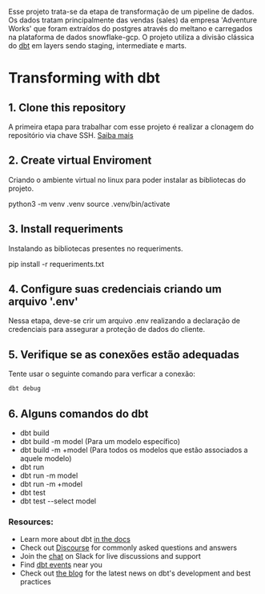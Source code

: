 Esse projeto trata-se da etapa de transformação de um pipeline de dados. Os dados tratam principalmente das vendas (sales) da empresa 'Adventure Works' que foram extraídos do postgres através do meltano e carregados na plataforma de dados snowflake-gcp. O projeto utiliza a divisão clássica do [dbt](https://docs.getdbt.com/docs/build/documentation) em layers sendo staging, intermediate e marts.

# Transforming with dbt
## 1. Clone this repository

A primeira etapa para trabalhar com esse projeto é realizar a clonagem do repositório via chave SSH. [Saiba mais](https://docs.github.com/en/authentication/connecting-to-github-with-ssh/generating-a-new-ssh-key-and-adding-it-to-the-ssh-agent)


## 2. Create virtual Enviroment

Criando o ambiente virtual no linux para poder instalar as bibliotecas do projeto.

python3 -m venv .venv
source .venv/bin/activate

## 3. Install requeriments

Instalando as bibliotecas presentes no requeriments.

pip install -r requeriments.txt


## 4. Configure suas credenciais criando um arquivo '.env'

Nessa etapa, deve-se crir um arquivo .env realizando a declaração de credenciais para assegurar a proteção de dados do cliente.


## 5. Verifique se as conexões estão adequadas

Tente usar o seguinte comando para verficar a conexão:

```bash
dbt debug
```

## 6. Alguns comandos do dbt
- dbt build
- dbt build -m model (Para um modelo específico)
- dbt build -m +model (Para todos os modelos que estão associados a aquele modelo)
- dbt run
- dbt run -m model
- dbt run -m +model
- dbt test
- dbt test --select model


### Resources:
- Learn more about dbt [in the docs](https://docs.getdbt.com/docs/introduction)
- Check out [Discourse](https://discourse.getdbt.com/) for commonly asked questions and answers
- Join the [chat](https://community.getdbt.com/) on Slack for live discussions and support
- Find [dbt events](https://events.getdbt.com) near you
- Check out [the blog](https://blog.getdbt.com/) for the latest news on dbt's development and best practices
